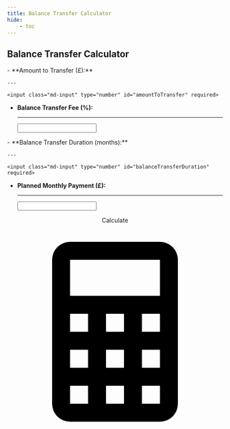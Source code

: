 ```yaml
---
title: Balance Transfer Calculator
hide:
    - toc
---
```

<script>
    function calculateTransfer() {
        // Get user input values
        let amountToTransfer = parseFloat(document.getElementById("amountToTransfer").value);
        const balanceTransferFee = parseFloat(document.getElementById("balanceTransferFee").value);
        const balanceTransferDuration = parseInt(document.getElementById("balanceTransferDuration").value);
        const plannedMonthlyPayment = parseFloat(document.getElementById("plannedMonthlyPayment").value);
        
        // Check if any fields are empty
        if (!amountToTransfer || !balanceTransferFee || !balanceTransferDuration || !plannedMonthlyPayment) {
            document.getElementById("result").innerHTML = "<strong style='color: red;'>Please fill in all fields.</strong>";
            return; // Exit the function if validation fails
        }

        // Initialise Variables
        let totalTimeToPay = 0;
        let feePaid = 0;
        const initialAmountToTransfer = amountToTransfer;
        let counter = 0;
        let breakdownString = "";

        while (amountToTransfer > plannedMonthlyPayment) {
            counter += 1;
            let amountTransferred = amountToTransfer * (1 + balanceTransferFee / 100);
            let totalTimeRequired = amountTransferred / plannedMonthlyPayment;

            if (totalTimeRequired > balanceTransferDuration) {
                breakdownString += `<li> Amount to balance transfer in <strong>Year ${counter}</strong> with fee included: <strong>£${amountTransferred.toFixed(2)}</strong></li>`;
                feePaid += amountToTransfer * (balanceTransferFee / 100);
                amountToTransfer = amountTransferred - (plannedMonthlyPayment * balanceTransferDuration);
                totalTimeToPay += 12;
            } else {
                totalTimeToPay += totalTimeRequired;
                amountToTransfer = amountTransferred - (plannedMonthlyPayment * totalTimeRequired);
                let finalPaymentAmountWithFee = plannedMonthlyPayment * totalTimeRequired;
                breakdownString += `<li> Amount to balance transfer in <strong>Year ${counter}</strong> with fee included: <strong>£${finalPaymentAmountWithFee.toFixed(2)}</strong></li>`;
                let finalPaymentAmount = finalPaymentAmountWithFee * 0.65;
                breakdownString += `<li> Amount to finish by one time payment in <strong>Year ${counter}</strong>: <strong>£${finalPaymentAmount.toFixed(2)}</strong></li>`;
            }
        }

        // Display results
        const result = `
            To pay off <strong>£${initialAmountToTransfer}</strong> using monthly payments of <strong>£${plannedMonthlyPayment}</strong> with a <strong>${balanceTransferDuration} months</strong> balance transfer renewed until the whole amount is paid off and each renewal has a balance transfer fee of <strong>${balanceTransferFee} %</strong>, one will pay a total fee of <strong>£${feePaid.toFixed(2)}</strong> and will need to make the monthly payment for <strong>${Math.round(totalTimeToPay)} months</strong>. 
            
            Balance transfer will need to be renewed at least <strong>${Math.round(totalTimeToPay / balanceTransferDuration)} times</strong>.<br><br>
            
            <strong>Breakdown</strong>:<br><br>
            ${breakdownString}
        `;
        document.getElementById("result").innerHTML = result;
    }
</script>

## Balance Transfer Calculator

<div class="grid cards" markdown>
-   **Amount to Transfer (£):** 
  
    --- 
  
    <input class="md-input" type="number" id="amountToTransfer" required>

-   **Balance Transfer Fee (%):** 
  
    --- 
  
    <input class="md-input" type="number" id="balanceTransferFee" required>

</div>

<div class="grid cards" markdown>
-   **Balance Transfer Duration (months):**
  
    --- 
  
    <input class="md-input" type="number" id="balanceTransferDuration" required>

-   **Planned Monthly Payment (£):** 
  
    --- 

    <input class="md-input" type="number" id="plannedMonthlyPayment" required>

</div>

<p align="center"><a class="md-button" onclick="calculateTransfer()">Calculate <span class="twemoji"><svg xmlns="http://www.w3.org/2000/svg" viewBox="0 0 24 24"><path d="M7 2h10a2 2 0 0 1 2 2v16a2 2 0 0 1-2 2H7a2 2 0 0 1-2-2V4a2 2 0 0 1 2-2m0 2v4h10V4zm0 6v2h2v-2zm4 0v2h2v-2zm4 0v2h2v-2zm-8 4v2h2v-2zm4 0v2h2v-2zm4 0v2h2v-2zm-8 4v2h2v-2zm4 0v2h2v-2zm4 0v2h2v-2z"></path></svg></span></a></p>


<p id="result"></p>

